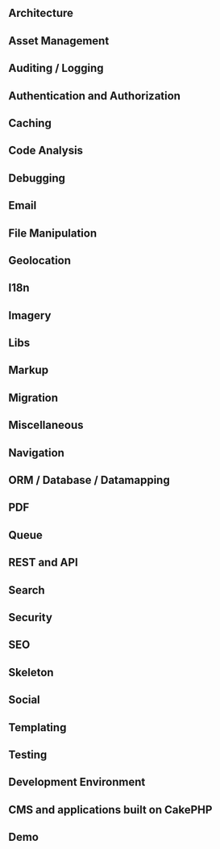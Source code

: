 ## Architecture


## Asset Management


## Auditing / Logging


## Authentication and Authorization


## Caching


## Code Analysis


## Debugging


## Email


## File Manipulation


## Geolocation


## I18n


## Imagery


## Libs


## Markup


## Migration


## Miscellaneous


## Navigation


## ORM / Database / Datamapping


## PDF


## Queue


## REST and API


## Search


## Security


## SEO


## Skeleton


## Social


## Templating


## Testing


## Development Environment


## CMS and applications built on CakePHP


## Demo

